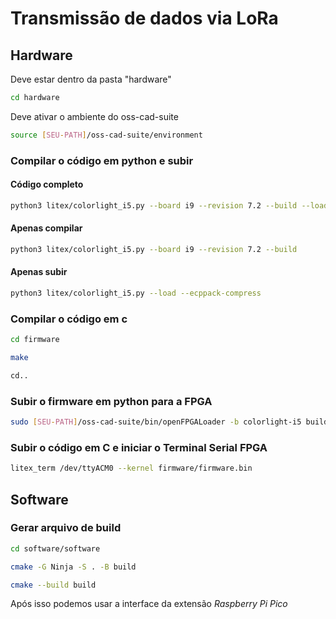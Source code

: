 # Transmissão de dados via LoRa

## Hardware

Deve estar dentro da pasta "hardware"

```bash
cd hardware
```

Deve ativar o ambiente do oss-cad-suite

```bash
source [SEU-PATH]/oss-cad-suite/environment
```

### Compilar o código em python e subir

#### Código completo

```bash
python3 litex/colorlight_i5.py --board i9 --revision 7.2 --build --load --ecppack-compress
```

#### Apenas compilar 

```bash
python3 litex/colorlight_i5.py --board i9 --revision 7.2 --build 
```

#### Apenas subir

```bash
python3 litex/colorlight_i5.py --load --ecppack-compress
```

### Compilar o código em c

```bash
cd firmware

make

cd..
```

### Subir o firmware em python para a FPGA

```bash
sudo [SEU-PATH]/oss-cad-suite/bin/openFPGALoader -b colorlight-i5 build/colorlight_i5/gateware/colorlight_i5.bit
```

### Subir o código em C e iniciar o Terminal Serial FPGA

```bash
litex_term /dev/ttyACM0 --kernel firmware/firmware.bin 
```

## Software

### Gerar arquivo de build

```bash
cd software/software

cmake -G Ninja -S . -B build

cmake --build build
```

Após isso podemos usar a interface da extensão *Raspberry Pi Pico*
